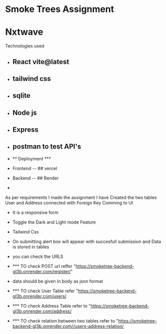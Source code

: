# Smoke Trees Assignment 
# Nxtwave
Technologies used 
- ## React  vite@latest
- ## tailwind css
- ## sqlite
- ## Node js
- ## Express 
- ## postman to test API's

- ** Deployment ***
- Frontend -- ## vercel
- Backend -- ## Render
- 
As per requirements I made the assignment 
I have Created the two tables User and Address connected with Foreign Key 
Comming to UI 
- It is a responsive form
- Toggle the Dark and Light mode Feature
- Tailwind Css
- On submitting alert box will appear with succesfull submission and Data is stored in tables
- you can check the URLS

- *** TO check POST url reffer "https://smoketree-backend-gl3b.onrender.com/register/"
- data should be given in body as json format 
- *** TO check User Table refer "https://smoketree-backend-gl3b.onrender.com/users/
- *** TO check Address Table refer to "https://smoketree-backend-gl3b.onrender.com/address/
- *** TO check relation between two tables refer to "https://smoketree-backend-gl3b.onrender.com//users-address-relation/



